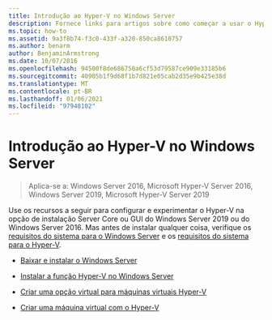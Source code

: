 ```yaml
---
title: Introdução ao Hyper-V no Windows Server
description: Fornece links para artigos sobre como começar a usar o Hyper-V
ms.topic: how-to
ms.assetid: 9a3f8b74-f3c0-433f-a320-850ca8610757
ms.author: benarm
author: BenjaminArmstrong
ms.date: 10/07/2016
ms.openlocfilehash: 94500f8de686750a6cf53d79587ce909e33185b6
ms.sourcegitcommit: 40905b1f9d68f1b7d821e05cab2d35e9b425e38d
ms.translationtype: MT
ms.contentlocale: pt-BR
ms.lasthandoff: 01/06/2021
ms.locfileid: "97948102"
---
```

# <a name="get-started-with-hyper-v-on-windows-server"></a>Introdução ao Hyper-V no Windows Server

>Aplica-se a: Windows Server 2016, Microsoft Hyper-V Server 2016, Windows Server 2019, Microsoft Hyper-V Server 2019

Use os recursos a seguir para configurar e experimentar o Hyper-V na opção de instalação Server Core ou GUI do Windows Server 2019 ou do Windows Server 2016. Mas antes de instalar qualquer coisa, verifique os [requisitos do sistema para o Windows Server](../../../get-started/system-requirements.md) e os [requisitos do sistema para o Hyper-V](../System-requirements-for-Hyper-V-on-Windows.md).

- [Baixar e instalar o Windows Server](https://www.microsoft.com/evalcenter/evaluate-windows-server-2019)

- [Instalar a função Hyper-V no Windows Server](Install-the-Hyper-V-role-on-Windows-Server.md)
- [Criar uma opção virtual para máquinas virtuais Hyper-V](Create-a-virtual-switch-for-Hyper-V-virtual-machines.md)
- [Criar uma máquina virtual com o Hyper-V](Create-a-virtual-machine-in-Hyper-V.md)